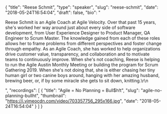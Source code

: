 {
  "title": "Reese Schmit",
  "type": "speaker",
  "slug": "reese-schmit",
  "date": "2018-05-24T16:54:04",
  "draft": false,
  "bio": "<p>Reese Schmit is an Agile Coach at Agile Velocity. Over that past 15 years, she's worked her way around just about every side of software development, from User Experience Designer to Product Manager, QA Engineer to Scrum Master. The knowledge gained from each of these roles allows her to frame problems from different perspectives and foster change through empathy. As an Agile Coach, she has worked to help organizations drive customer value, transparency, and collaboration and to motivate teams to continuously improve. When she's not coaching, Reese is helping to run the Agile Austin Monthly Meeting or building the program for Scrum Gathering 2019. When she's not doing that, she is either chasing her tiny human girl or two canine boys around, hanging with her amazing husband, brewing beer, or, if by some miracle she gets to sit down, knitting.\r\n</p>",
  "recordings": [
    {
      "title": "Agile = No Planning = Bull$h!t",
      "slug": "agile-no-planning-bullht",
      "thumbnail": "https://i.vimeocdn.com/video/703357756_295x166.jpg",
      "date": "2018-05-24T16:54:04"
    }
  ]
}